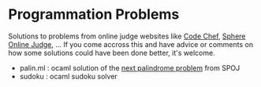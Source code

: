 Programmation Problems
======================

Solutions to problems from online judge websites like [Code Chef](http://www.codechef.com/), [Sphere Online Judge](http://www.spoj.com/), ...
If you come accross this and have advice or comments on how some solutions could have been done better, it's welcome.


* palin.ml : ocaml solution of the [next palindrome problem](http://www.spoj.com/problems/PALIN/) from SPOJ
* sudoku : ocaml sudoku solver

